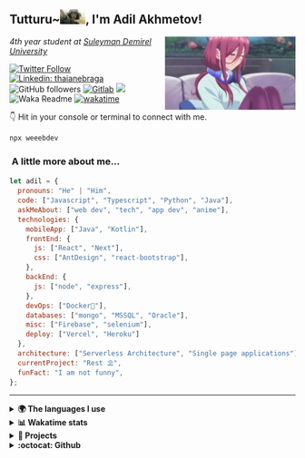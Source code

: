 <h2>Tutturu~<img src="img/tuturu.gif" width="45" alt="">, I'm Adil Akhmetov! <img src="img/miku-dance.gif" width="50" alt=""></h2>
<img align='right' src="img/miku.gif" width="230" alt="">
<p><em>4th year student at <a href="https://sdu.edu.kz/">Suleyman Demirel University</a>
<a href="https://sdu.edu.kz/"><img src="img/sdu-ahegao.svg" align="right" width="100" alt=""></a>
</em></p>

[![Twitter Follow](https://img.shields.io/twitter/follow/weeebdev?label=Follow)](https://twitter.com/intent/follow?screen_name=weeebdev)
[![Linkedin: thaianebraga](https://img.shields.io/badge/-adildev-blue?style=flat-square&logo=Linkedin&logoColor=white&link=https://www.linkedin.com/in/adildev/)](https://www.linkedin.com/in/adildev/)
![GitHub followers](https://img.shields.io/github/followers/weeebdev?label=Follow&style=flat-square)
[![Gitlab](https://img.shields.io/badge/Gitlab-weeebdev-orange?style=flat-square&logo=gitlab)](https://gitlab.com/weeebdev)
![](https://visitor-badge.glitch.me/badge?page_id=weeebdev.weeebdev)
![Waka Readme](https://github.com/weeebdev/weeebdev/workflows/Waka%20Readme/badge.svg)
[![wakatime](https://wakatime.com/badge/user/1fb6390f-222e-4088-8de8-840ef1443858.svg)](https://wakatime.com/@1fb6390f-222e-4088-8de8-840ef1443858)
<!-- [![Leetcode badge](https://leetcode-badge.chyroc.cn/?name=user3449f)](https://leetcode.com/user3449f/) -->

👇 Hit in your console or terminal to connect with me.

```bash
npx weeebdev
```

### <img src="https://media.giphy.com/media/VgCDAzcKvsR6OM0uWg/giphy.gif" width="50" alt=""> A little more about me...

```javascript
let adil = {
  pronouns: "He" | "Him",
  code: ["Javascript", "Typescript", "Python", "Java"],
  askMeAbout: ["web dev", "tech", "app dev", "anime"],
  technologies: {
    mobileApp: ["Java", "Kotlin"],
    frontEnd: {
      js: ["React", "Next"],
      css: ["AntDesign", "react-bootstrap"],
    },
    backEnd: {
      js: ["node", "express"],
    },
    devOps: ["Docker🐳"],
    databases: ["mongo", "MSSQL", "Oracle"],
    misc: ["Firebase", "selenium"],
    deploy: ["Vercel", "Heroku"]
  },
  architecture: ["Serverless Architecture", "Single page applications"],
  currentProject: "Rest ⛱",
  funFact: "I am not funny",
};
```

---

<details>
  <summary><b>🌍 The languages I use</b></summary>
  <hr>
  
  
| ⏰ Past month | ⌛️ Past Year |
|---|---|
| <a href="https://wakatime.com/@adildev"><img src="https://wakatime.com/share/@adilDev/4ebe423a-b427-4031-b073-d221b9528df7.svg" height="300px"></a> | <a href="https://wakatime.com/@adildev"><img src="https://wakatime.com/share/@adilDev/1b4a30f1-9a7f-47fe-b8d2-0fc90f37fcd3.svg" height="300px"></a> |
</details>

<details>
<summary><b>📊 Wakatime stats</b><br></summary>
<div>
<hr/>

<!--START_SECTION:waka-->
![Code Time](http://img.shields.io/badge/Code%20Time-2%2C498%20hrs%2012%20mins-blue)

![Profile Views](http://img.shields.io/badge/Profile%20Views-10-blue)

![Lines of code](https://img.shields.io/badge/From%20Hello%20World%20I%27ve%20Written-2%20Million%20lines%20of%20code-blue)

**🐱 My GitHub Data** 

> 🏆 118 Contributions in the Year 2022
 > 
> 📦 271.2 kB Used in GitHub's Storage 
 > 
> 💼 Opted to Hire
 > 
> 📜 39 Public Repositories 
 > 
> 🔑 10 Private Repositories  
 > 
**I'm a Night 🦉** 

```text
🌞 Morning    17 commits     ░░░░░░░░░░░░░░░░░░░░░░░░░   3.28% 
🌆 Daytime    150 commits    ███████░░░░░░░░░░░░░░░░░░   28.96% 
🌃 Evening    303 commits    ██████████████░░░░░░░░░░░   58.49% 
🌙 Night      48 commits     ██░░░░░░░░░░░░░░░░░░░░░░░   9.27%

```
📅 **I'm Most Productive on Thursday** 

```text
Monday       71 commits     ███░░░░░░░░░░░░░░░░░░░░░░   13.71% 
Tuesday      56 commits     ██░░░░░░░░░░░░░░░░░░░░░░░   10.81% 
Wednesday    49 commits     ██░░░░░░░░░░░░░░░░░░░░░░░   9.46% 
Thursday     151 commits    ███████░░░░░░░░░░░░░░░░░░   29.15% 
Friday       38 commits     █░░░░░░░░░░░░░░░░░░░░░░░░   7.34% 
Saturday     53 commits     ██░░░░░░░░░░░░░░░░░░░░░░░   10.23% 
Sunday       100 commits    ████░░░░░░░░░░░░░░░░░░░░░   19.31%

```


📊 **This Week I Spent My Time On** 

```text
⌚︎ Time Zone: Asia/Almaty

💬 Programming Languages: 
JSON                     2 hrs 20 mins       ██████░░░░░░░░░░░░░░░░░░░   24.87% 
JavaScript               1 hr 49 mins        ████░░░░░░░░░░░░░░░░░░░░░   19.46% 
TypeScript               1 hr 38 mins        ████░░░░░░░░░░░░░░░░░░░░░   17.47% 
Other                    1 hr 5 mins         ███░░░░░░░░░░░░░░░░░░░░░░   11.62% 
Markdown                 1 hr 5 mins         ███░░░░░░░░░░░░░░░░░░░░░░   11.57%

🔥 Editors: 
VS Code                  8 hrs 30 mins       ██████████████████████░░░   90.29% 
Fish                     53 mins             ██░░░░░░░░░░░░░░░░░░░░░░░   9.44% 
Vim                      1 min               ░░░░░░░░░░░░░░░░░░░░░░░░░   0.26%

🐱‍💻 Projects: 
Winter Sun 22            3 hrs 4 mins        ████████░░░░░░░░░░░░░░░░░   32.62% 
Tight Cloud 29           2 hrs 42 mins       ███████░░░░░░░░░░░░░░░░░░   28.79% 
diploma-project-charming-1 hr 23 mins        ███░░░░░░░░░░░░░░░░░░░░░░   14.75% 
Patient Meadow 93        1 hr 19 mins        ███░░░░░░░░░░░░░░░░░░░░░░   14.02% 
Terminal                 53 mins             ██░░░░░░░░░░░░░░░░░░░░░░░   9.44%

💻 Operating System: 
Linux                    9 hrs 25 mins       █████████████████████████   100.0%

```

**I Mostly Code in JavaScript** 

```text
JavaScript               12 repos            ████░░░░░░░░░░░░░░░░░░░░░   19.35% 
Go                       12 repos            ████░░░░░░░░░░░░░░░░░░░░░   19.35% 
Jupyter Notebook         11 repos            ████░░░░░░░░░░░░░░░░░░░░░   17.74% 
Java                     6 repos             ██░░░░░░░░░░░░░░░░░░░░░░░   9.68% 
HTML                     6 repos             ██░░░░░░░░░░░░░░░░░░░░░░░   9.68%

```


**Timeline**

![Chart not found](https://raw.githubusercontent.com/weeebdev/weeebdev/master/charts/bar_graph.png) 


 Last Updated on 29/03/2022 01:08:56 UTC
<!--END_SECTION:waka-->
</div>
</details>

<details>
<summary><b>🧾 Projects</b></summary>
<hr>

|Project|Status|
|---|---|
|[![ReadMe Card](https://github-readme-stats.vercel.app/api/pin/?username=weeebdev&repo=waifu.pics&theme=dracula)](https://github.com/weeebdev/waifu.pics)|[![time tracker](https://wakatime.com/badge/github/weeebdev/waifu.pics.svg)](https://wakatime.com/badge/github/weeebdev/waifu.pics)|
|[![ReadMe Card](https://github-readme-stats.vercel.app/api/pin/?username=mentor-ship&repo=mentorship&theme=dracula)](https://github.com/Mentor-ship/Mentorship)|[![time tracker](https://wakatime.com/badge/github/Mentor-ship/Mentorship.svg)](https://wakatime.com/badge/github/Mentor-ship/Mentorship)|
|[![ReadMe Card](https://github-readme-stats.vercel.app/api/pin/?username=masters-and-Abu&repo=tolqyn&theme=dracula)](https://github.com/Masters-and-Abu/Tolqyn)|[![time tracker](https://wakatime.com/badge/github/Masters-and-Abu/Tolqyn.svg)](https://wakatime.com/badge/github/Masters-and-Abu/Tolqyn)|
|[![ReadMe Card](https://github-readme-stats.vercel.app/api/pin/?username=dracula&repo=unigram&theme=dracula)](https://github.com/dracula/unigram)||

</details>

<details>
  <summary><b>:octocat: Github</b></summary>
  <hr>
  <a href="https://sourcekarma.vercel.app/weeebdev"><img src="https://sourcekarma-og.vercel.app/api/weeebdev/github" alt="" align="left"/></a>
  <img src="https://github-readme-stats.vercel.app/api?username=weeebdev&show_icons=true&theme=dracula&hide_title=true&hide_rank=true&count_private=true" align="right"/>
</details>
<div align="center">
  <kbd>
    <img src="https://waifu.now.sh/sfw/hug" alt="">
  </kbd>
</div>
